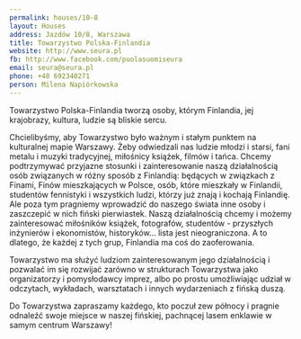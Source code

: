 ```yaml
---
permalink: houses/10-8
layout: Houses
address: Jazdów 10/8, Warszawa
title: Towarzystwo Polska-Finlandia
website: http://www.seura.pl
fb: http://www.facebook.com/puolasuomiseura
email: seura@seura.pl
phone: +48 692340271
person: Milena Napiórkowska
---
```

Towarzystwo Polska-Finlandia tworzą osoby, którym Finlandia, jej krajobrazy, kultura, ludzie są bliskie sercu.

Chcielibyśmy, aby Towarzystwo było ważnym i stałym punktem na kulturalnej mapie Warszawy. Żeby odwiedzali nas ludzie młodzi i starsi, fani metalu i muzyki tradycyjnej, miłośnicy książek, filmów i tańca. Chcemy podtrzymywać przyjazne stosunki i zainteresowanie naszą działalnością osób związanych w różny sposób z Finlandią: będących w związkach z Finami, Finów mieszkających w Polsce, osób, które mieszkały w Finlandii, studentów fennistyki i wszystkich ludzi, którzy już znają i kochają Finlandię. Ale poza tym pragniemy wprowadzić do naszego świata inne osoby i zaszczepić w nich fiński pierwiastek. Naszą działalnością chcemy i możemy zainteresować miłośników książek, fotografów, studentów - przyszłych inżynierów i ekonomistów, historyków... lista jest nieograniczona. A to dlatego, że każdej z tych grup, Finlandia ma coś do zaoferowania.

Towarzystwo ma służyć ludziom zainteresowanym jego działalnością i pozwalać im się rozwijać zarówno w strukturach Towarzystwa jako organizatorzy i pomysłodawcy imprez, albo po prostu umożliwiając udział w odczytach, wykładach, warsztatach i innych wydarzeniach z fińską duszą.

Do Towarzystwa zapraszamy każdego, kto poczuł zew północy i pragnie odnaleźć swoje miejsce w naszej fińskiej, pachnącej lasem enklawie w samym centrum Warszawy!
